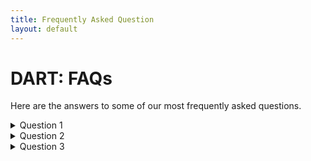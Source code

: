 ```yaml
---
title: Frequently Asked Question
layout: default
---
```


# DART: FAQs

Here are the answers to some of our most frequently asked questions.

<details>
  <summary>Question 1</summary>
  Answer 1
</details>
<details>
  <summary>Question 2</summary>
  Answer 2
</details>
<details>
  <summary>Question 3</summary>
Answer 3
</details>